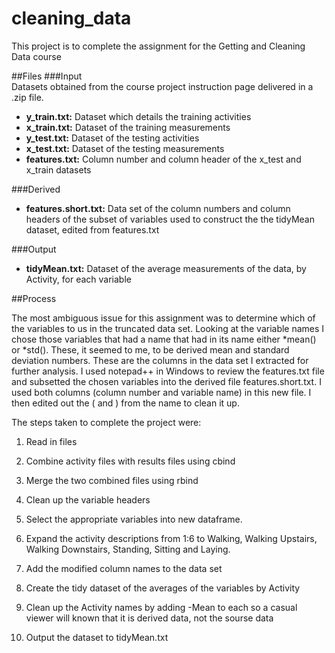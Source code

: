 cleaning_data
=============

This project is to complete the assignment for the Getting and Cleaning Data course 

##Files
###Input  
Datasets obtained from the course project instruction page delivered in a .zip file.
 - **y_train.txt:** Dataset which details the training activities
 - **x_train.txt:** Dataset of the training measurements
 - **y_test.txt:** Dataset of the testing activities
 - **x_test.txt:** Dataset of the testing measurements
 - **features.txt:** Column number and column header of the x_test and x_train datasets

###Derived
 - **features.short.txt:** Data set of the column numbers and column headers of the subset of variables used to construct the the tidyMean dataset, edited from features.txt

###Output
  - **tidyMean.txt:** Dataset of the average measurements of the data, by Activity, for each variable

##Process

The most ambiguous issue for this assignment was to determine which of the variables to us in the truncated data set. Looking at the variable names I chose those variables that had a name that had in its name either *mean() or *std(). These, it seemed to me, to be derived mean and standard deviation numbers. These are the columns in the data set I extracted for further analysis. I used notepad++ in Windows to review the features.txt file and subsetted the chosen variables into the derived file features.short.txt. I used both columns (column number and variable name) in this new file. I then edited out the ( and ) from the name to clean it up.

The steps taken to complete the project were:

1. Read in files

2. Combine activity files with results files using cbind

3. Merge the two combined files using rbind

4. Clean up the variable headers

5. Select the appropriate variables into new dataframe.

6. Expand the activity descriptions from 1:6 to Walking, Walking Upstairs, Walking Downstairs, Standing, Sitting and Laying.

7. Add the modified column names to the data set

8. Create the tidy dataset of the averages of the variables by Activity

9. Clean up the Activity names by adding -Mean to each so a casual viewer will known that it is derived data, not the sourse data

10. Output the dataset to tidyMean.txt
